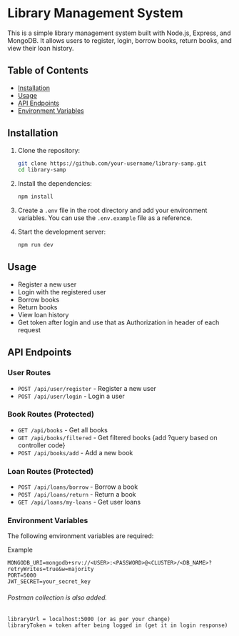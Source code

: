 # Library Management System

This is a simple library management system built with Node.js, Express, and MongoDB. It allows users to register, login, borrow books, return books, and view their loan history.

## Table of Contents

- [Installation](#installation)
- [Usage](#usage)
- [API Endpoints](#api-endpoints)
- [Environment Variables](#environment-variables)

## Installation

1. Clone the repository:

    ```sh
    git clone https://github.com/your-username/library-samp.git
    cd library-samp
    ```

2. Install the dependencies:

    ```sh
    npm install
    ```

3. Create a ```.env``` file in the root directory and add your environment variables. You can use the ```.env.example``` file as a reference.

4. Start the development server:

    ```sh
    npm run dev
    ```


## Usage

- Register a new user
- Login with the registered user
- Borrow books
- Return books
- View loan history
- Get token after login and use that as Authorization in header of each request

## API Endpoints

### User Routes

- `POST /api/user/register` - Register a new user
- `POST /api/user/login` - Login a user

### Book Routes (Protected)

- `GET /api/books` - Get all books
- `GET /api/books/filtered` - Get filtered books {add ?query based on controller code}
- `POST /api/books/add` - Add a new book

### Loan Routes (Protected)

- `POST /api/loans/borrow` - Borrow a book
- `POST /api/loans/return` - Return a book
- `GET /api/loans/my-loans` - Get user loans

### Environment Variables

The following environment variables are required:

Example

```env
MONGODB_URI=mongodb+srv://<USER>:<PASSWORD>@<CLUSTER>/<DB_NAME>?retryWrites=true&w=majority
PORT=5000
JWT_SECRET=your_secret_key
```

###### Postman collection is also added.
```
libraryUrl = localhost:5000 (or as per your change)
libraryToken = token after being logged in (get it in login response)
```
